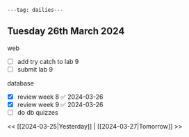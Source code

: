 ```
---tag: dailies---
```

## Tuesday 26th March 2024

web
- [ ] add try catch to lab 9 
- [ ] submit lab 9

database
- [x] review week 8 ✅ 2024-03-26
- [x] review week 9 ✅ 2024-03-26
- [ ] do db quizzes

<< [[2024-03-25|Yesterday]] | [[2024-03-27|Tomorrow]] >>




